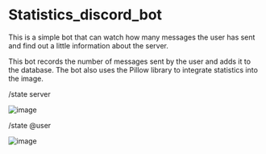 # Statistics_discord_bot
This is a simple bot that can watch how many messages the user has sent and find out a little information about the server.

This bot records the number of messages sent by the user and adds it to the database. The bot also uses the Pillow library to integrate statistics into the image.

/state server

![image](https://user-images.githubusercontent.com/67878832/193467437-e1ad9190-49eb-436e-8fcd-bf6db448a6db.png)

/state @user

![image](https://user-images.githubusercontent.com/67878832/193467458-7c47e975-1474-4207-a87e-b332189a0ef1.png)

